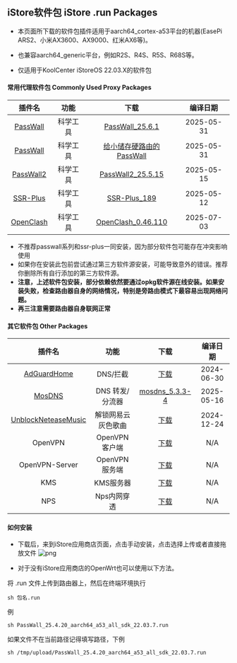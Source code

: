## iStore软件包 iStore .run Packages

* 本页面所下载的软件包插件适用于aarch64_cortex-a53平台的机器(EasePi ARS2、小米AX3600、AX9000、红米AX6等)。

* 也兼容aarch64_generic平台，例如R2S、R4S、R5S、R68S等。

* 仅适用于KoolCenter iStoreOS 22.03.X的软件包

#### 常用代理软件包 Commonly Used Proxy Packages
|插件名|功能|下载|编译日期|
| :----: | :----: | :----: | :----: |
| [PassWall](https://github.com/xiaorouji/openwrt-passwall) | 科学工具 | [PassWall_25.6.1](https://github.com/AUK9527/Are-u-ok/raw/main/apps/all/PassWall_25.6.1_aarch64_a53_all_sdk_22.03.7.run) |2025-05-31|
| [PassWall](https://github.com/xiaorouji/openwrt-passwall) | 科学工具 | [给小储存硬路由的PassWall](https://github.com/AUK9527/Are-u-ok/raw/main/apps/all/PassWall_25.6.1_aarch64_a53_small_sdk_22.03.7.run) |2025-05-31|
| [PassWall2](https://github.com/xiaorouji/openwrt-passwall2) | 科学工具 | [PassWall2_25.5.15](https://github.com/AUK9527/Are-u-ok/raw/main/apps/all/PassWall2_25.5.15_aarch64_a53_all_sdk_22.03.7.run) |2025-05-15|
| [SSR-Plus](https://github.com/fw876/helloworld) | 科学工具 | [SSR-Plus_189](https://github.com/AUK9527/Are-u-ok/raw/main/apps/all/SSR-Plus_189_aarch64_a53_all_sdk_22.03.7.run) |2025-05-12|
| [OpenClash](https://github.com/vernesong/OpenClash) | 科学工具 | [OpenClash_0.46.110](https://github.com/AUK9527/Are-u-ok/raw/main/apps/all/OpenClash_0.46.110+aarch64_core.run) |2025-07-03|
* 不推荐passwall系列和ssr-plus一同安装，因为部分软件包可能存在冲突影响使用
* 如果你在安装此包前尝试通过第三方软件源安装，可能导致意外的错误。推荐你删除所有自行添加的第三方软件源。
* **注意，上述软件包安装，部分依赖依然要通过opkg软件源在线安装。如果安装失败，检查路由器自身的网络情况，特别是旁路由模式下最容易出现网络问题。**
* **再三注意需要路由器自身联网正常**

#### 其它软件包 Other Packages
|插件名|功能|下载|编译日期|
| :----: | :----: | :----: | :----: |
| [AdGuardHome](https://github.com/sirpdboy/sirpdboy-package) | DNS/拦截 | [下载](https://github.com/AUK9527/Are-u-ok/raw/main/apps/all/adguardhome.run) |2024-06-30|
| [MosDNS](https://github.com/sbwml/luci-app-mosdns) | DNS 转发/分流器 | [mosdns_5.3.3-4](https://github.com/AUK9527/Are-u-ok/raw/main/apps/all/mosdns_5.3.3-4_aarch64_a53_luci_1.6.11_all.run) |2025-05-16|
| [UnblockNeteaseMusic](https://github.com/UnblockNeteaseMusic/luci-app-unblockneteasemusic) | 解锁网易云灰色歌曲 | [下载](https://github.com/AUK9527/Are-u-ok/raw/main/apps/all/unblockneteasemusic.run) |2024-12-24|
| OpenVPN | OpenVPN客户端 | [下载](https://github.com/AUK9527/Are-u-ok/raw/main/apps/all/OpenVPN_20211018.run) |N/A|
| OpenVPN-Server | OpenVPN服务端 | [下载](https://github.com/AUK9527/Are-u-ok/raw/main/apps/all/OpenVPN-Server_a53.run) |N/A|
| KMS | KMS服务器 | [下载](https://github.com/AUK9527/Are-u-ok/raw/main/apps/all/KMS_a53.run) |N/A|
| NPS | Nps内网穿透 | [下载](https://github.com/AUK9527/Are-u-ok/raw/main/apps/all/NPS_a53.run) |N/A|

#### 如何安装
* 下载后，来到iStore应用商店页面，点击手动安装，点击选择上传或者直接拖放文件
![png](https://cdn.jsdelivr.net/gh/AUK9527/Are-u-ok@master/apps/install.png)

* 对于没有iStore应用商店的OpenWrt也可以使用以下方法。

将 .run 文件上传到路由器上，然后在终端环境执行
```console
sh 包名.run
```
例
```console
sh PassWall_25.4.20_aarch64_a53_all_sdk_22.03.7.run
```
如果文件不在当前路径记得填写路径，下例
```console
sh /tmp/upload/PassWall_25.4.20_aarch64_a53_all_sdk_22.03.7.run
```
